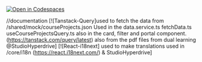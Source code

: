 [![Open in Codespaces](https://classroom.github.com/assets/launch-codespace-2972f46106e565e64193e422d61a12cf1da4916b45550586e14ef0a7c637dd04.svg)](https://classroom.github.com/open-in-codespaces?assignment_repo_id=19368164)

//documentation
[![Tanstack-Query]used to fetch the data from /shared/mock/courseProjects.json Used in the data.service.ts fetchData.ts useCourseProjectsQuery.ts also in the card, filter and portal component. (https://tanstack.com/query/latest) also from the pdf files from dual learning @StudioHyperdrive]
[![React-i18next] used to make translations used in /core/i18n (https://react.i18next.com/) & StudioHyperdrive]
